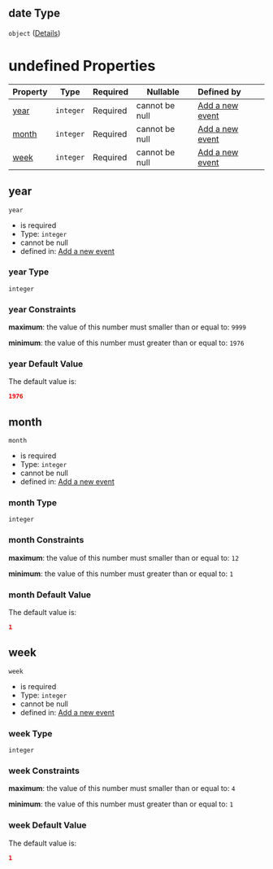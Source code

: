 ## date Type

`object` ([Details](add-event-anyof-scheduled-event-properties-date.md))

# undefined Properties

| Property        | Type      | Required | Nullable       | Defined by                                                                                                                                        |
| :-------------- | --------- | -------- | -------------- | :------------------------------------------------------------------------------------------------------------------------------------------------ |
| [year](#year)   | `integer` | Required | cannot be null | [Add a new event](add-event-anyof-scheduled-event-properties-date-properties-year.md "add-event.json#/anyOf/1/properties/date/properties/year")   |
| [month](#month) | `integer` | Required | cannot be null | [Add a new event](add-event-anyof-scheduled-event-properties-date-properties-month.md "add-event.json#/anyOf/1/properties/date/properties/month") |
| [week](#week)   | `integer` | Required | cannot be null | [Add a new event](add-event-anyof-scheduled-event-properties-date-properties-week.md "add-event.json#/anyOf/1/properties/date/properties/week")   |

## year




`year`

-   is required
-   Type: `integer`
-   cannot be null
-   defined in: [Add a new event](add-event-anyof-scheduled-event-properties-date-properties-year.md "add-event.json#/anyOf/1/properties/date/properties/year")

### year Type

`integer`

### year Constraints

**maximum**: the value of this number must smaller than or equal to: `9999`

**minimum**: the value of this number must greater than or equal to: `1976`

### year Default Value

The default value is:

```json
1976
```

## month




`month`

-   is required
-   Type: `integer`
-   cannot be null
-   defined in: [Add a new event](add-event-anyof-scheduled-event-properties-date-properties-month.md "add-event.json#/anyOf/1/properties/date/properties/month")

### month Type

`integer`

### month Constraints

**maximum**: the value of this number must smaller than or equal to: `12`

**minimum**: the value of this number must greater than or equal to: `1`

### month Default Value

The default value is:

```json
1
```

## week




`week`

-   is required
-   Type: `integer`
-   cannot be null
-   defined in: [Add a new event](add-event-anyof-scheduled-event-properties-date-properties-week.md "add-event.json#/anyOf/1/properties/date/properties/week")

### week Type

`integer`

### week Constraints

**maximum**: the value of this number must smaller than or equal to: `4`

**minimum**: the value of this number must greater than or equal to: `1`

### week Default Value

The default value is:

```json
1
```

